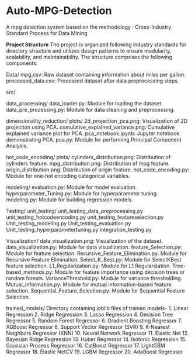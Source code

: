 # Auto-MPG-Detection
A mpg detection system based on the methodology : Cross-Industry Standard Process for Data Mining

**Project Structure**
The project is organized following industry standards for directory structure and utilizes design patterns to ensure modularity, scalability, and maintainability. The structure comprises the following components:

Data/
  mpg.csv: Raw dataset containing information about miles per gallon.
  processed_data.csv: Processed dataset after data preprocessing steps.
  
src/

  data_processing/
    data_loader.py: Module for loading the dataset.
    data_pre_processing.py: Module for data cleaning and preprocessing.
    
  dimensionality_reduction/
    plots/
      2d_projection_pca.png: Visualization of 2D projection using PCA.
      cumulative_explained_variance.png: Cumulative explained variance plot for PCA.
      pca_notebook.ipynb: Jupyter notebook demonstrating PCA.
      pca.py: Module for performing Principal Component Analysis.
      
  hot_code_encoding/
    plots/
      cylinders_distribution.png: Distribution of cylinders feature.
      mpg_distribution.png: Distribution of mpg feature.
      origin_distribution.png: Distribution of origin feature.
    hot_code_encoding.py: Module for one-hot encoding categorical variables.
    
  modeling/
    evaluation.py: Module for model evaluation.
    hyperparameter_Tuning.py: Module for hyperparameter tuning.
    modeling.py: Module for building regression models.
    
  Testing/
	  unit_testing/
		  unit_testing_data_preprocessing.py
		  unit_testing_hotcodeencoding.py
		  unit_testing_featureselection.py
		  Unit_testing_modeling.py
		  Unit_testing_evaluation.py		
		  Unit_testing_hyperparametertuning.py
		  integration_testing.py
    
  Visualization/
    data_visualization.png: Visualization of the dataset.
    data_visualization.py: Module for data visualization.
    feature_Selection.py: Module for feature selection.
    Recursive_Feature_Elimination.py: Module for Recursive Feature Elimination.
    Select_K_Best.py: Module for SelectKBest feature selection.
    L1_Regularization.py: Module for L1 Regularization.
    Tree-based_methods.py: Module for feature importance using decision trees or random forests.
    VarianceThreshold.py: Module for variance thresholding.
    Mutual_Information.py: Module for mutual information-based feature selection.
    Sequential_Feature_Selection.py: Module for Sequential Feature Selection.
    
  trained_models/
    Directory containing joblib files of trained models- 
    1. Linear Regression
    2. Ridge Regression
    3. Lasso Regression
    4. Decision Tree Regressor
    5. Random Forest Regressor
    6. Gradient Boosting Regressor
    7. XGBoost Regressor
    8. Support Vector Regressor (SVR)
    9. K-Nearest Neighbors Regressor (KNN)
    10. Neural Network Regressor
    11. Elastic Net
    12. Bayesian Ridge Regression
    13. Huber Regressor
    14. Isotonic Regression
    15. Gaussian Process Regressor
    16. CatBoost Regressor
    17. LightGBM Regressor
    18. Elastic NetCV
    19. LGBM Regressor
    20. AdaBoost Regressor
